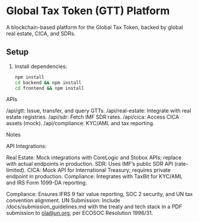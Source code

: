 # Global Tax Token (GTT) Platform

A blockchain-based platform for the Global Tax Token, backed by global real estate, CICA, and SDRs.

## Setup

1. Install dependencies:
   ```bash
   npm install
   cd backend && npm install
   cd frontend && npm install

APIs

/api/gtt: Issue, transfer, and query GTTs.
/api/real-estate: Integrate with real estate registries.
/api/sdr: Fetch IMF SDR rates.
/api/cica: Access CICA assets (mock).
/api/compliance: KYC/AML and tax reporting.


Notes

API Integrations:

Real Estate: Mock integrations with CoreLogic and Stobox APIs; replace with actual endpoints in production.
SDR: Uses IMF’s public SDR API (rate-limited).
CICA: Mock API for International Treasury; requires private endpoint in production.
Compliance: Integrates with TaxBit for KYC/AML and IRS Form 1099-DA reporting.


Compliance: Ensures IFRS 9 fair value reporting, SOC 2 security, and UN tax convention alignment.
UN Submission: Include /docs/submission_guidelines.md with the treaty and tech stack in a PDF submission to ola@un.org, per ECOSOC Resolution 1996/31.